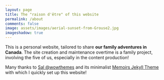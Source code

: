 ```yaml
---
layout: page
title: The "raison d'être" of this website 
permalink: /about
comments: false
image: assets/images/aerial-sunset-from-Grouse2.jpg
imageshadow: true
---
```


This is a personal website, tailored to share **our family adventures in Canada**. The site creation and maintenance overtime is a family project, involving the five of us, especially in the content production!

Many thanks to <a href="https://www.wowthemes.net/donate/">Sal @wowthemes</a> and its minimalist <a href="https://github.com/wowthemesnet/jekyll-theme-memoirs">Memoirs Jekyll Theme</a> with which I quickly set up this website!